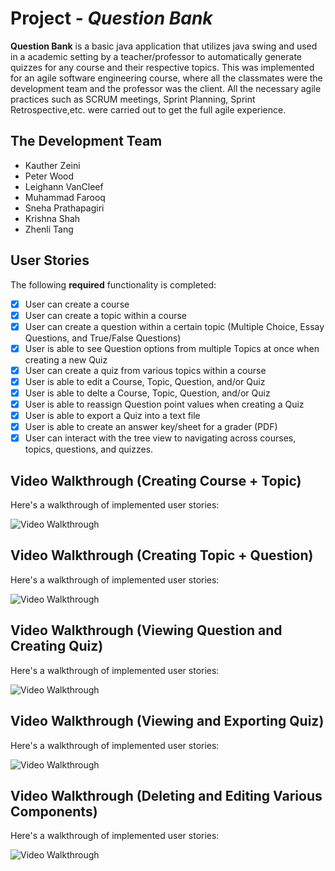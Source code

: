 # Project - *Question Bank*

**Question Bank** is a basic java application that utilizes java swing and used in a academic setting by a teacher/professor to automatically generate quizzes for any course and their respective topics. This was implemented for an agile software engineering course, where all the classmates were the development team and the professor was the client. All the necessary agile practices such as SCRUM meetings, Sprint Planning, Sprint Retrospective,etc. were carried out to get the full agile experience.

## The Development Team
- Kauther Zeini
- Peter Wood
- Leighann VanCleef
- Muhammad Farooq
- Sneha Prathapagiri
- Krishna Shah
- Zhenli Tang

## User Stories

The following **required** functionality is completed:

- [x] User can create a course
- [x] User can create a topic within a course
- [x] User can create a question within a certain topic (Multiple Choice, Essay Questions, and True/False Questions)
- [x] User is able to see Question options from multiple Topics at once when creating a new Quiz
- [x] User can create a quiz from various topics within a course
- [x] User is able to edit a Course, Topic, Question, and/or Quiz
- [x] User is able to delte a Course, Topic, Question, and/or Quiz
- [x] User is able to reassign Question point values when creating a Quiz
- [x] User is able to export a Quiz into a text file
- [x] User is able to create an answer key/sheet for a grader (PDF)
- [x] User can interact with the tree view to navigating across courses, topics, questions, and quizzes.

## Video Walkthrough (Creating Course + Topic)

Here's a walkthrough of implemented user stories:

<img src='http://g.recordit.co/C9lYimf47d.gif' width='' alt='Video Walkthrough' />

## Video Walkthrough (Creating Topic + Question)

Here's a walkthrough of implemented user stories:

<img src='http://g.recordit.co/Vwdhxd9hAW.gif' width='' alt='Video Walkthrough' />

## Video Walkthrough (Viewing Question and Creating Quiz)

Here's a walkthrough of implemented user stories:

<img src='http://g.recordit.co/jIeVeNRXT9.gif' width='' alt='Video Walkthrough' />

## Video Walkthrough (Viewing and Exporting Quiz)

Here's a walkthrough of implemented user stories:

<img src='http://g.recordit.co/C6abpOgapG.gif' width='' alt='Video Walkthrough' />

## Video Walkthrough (Deleting and Editing Various Components)

Here's a walkthrough of implemented user stories:

<img src='http://g.recordit.co/UU8sEJxld1.gif' width='' alt='Video Walkthrough' />















